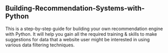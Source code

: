 ## Building-Recommendation-Systems-with-Python

This is a step-by-step guide for building your own recommendation engine with Python. It will help you gain all the required training & skills to make suggestions for data that a website user might be interested in using various data filtering techniques.
